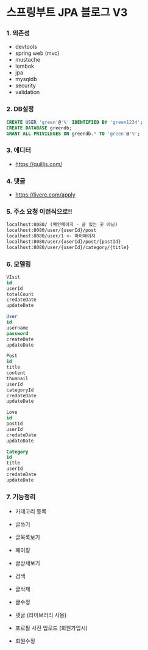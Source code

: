# 스프링부트 JPA 블로그 V3

### 1. 의존성
- devtools
- spring web (mvc)
- mustache
- lombok
- jpa
- mysqldb
- security
- validation

### 2. DB설정
```sql
CREATE USER 'green'@'%' IDENTIFIED BY 'green1234';
CREATE DATABASE greendb;
GRANT ALL PRIVILEGES ON greendb.* TO 'green'@'%';
```

### 3. 에디터
 - https://quilljs.com/

 ### 4. 댓글 
 - https://livere.com/apply 

 ### 5. 주소 요청 이런식으로!!
 ```txt
 localhost:8080/ (메인페이지 - 글 있는 곳 아님)
localhost:8080/user/{userId}/post 
localhost:8080/user/1 <- 마이페이지
localhost:8080/user/{userId}/post/{postId}
localhost:8080/user/{userId}/category/{title} 
 ```

 ### 6. 모델링
 ```sql
 VIsit
id
userId
totalCount
credateDate
updateDate

User
id
username
password
createDate
updateDate

Post
id
title
content
thumnail
userId
categoryId
credateDate
updateDate

Love
id
postId
userId
credateDate
updateDate

Category
id
title
userId
credateDate
updateDate
```

### 7. 기능정리
- 카테고리 등록
- 글쓰기
- 글목록보기
- 페이징
- 글상세보기
- 검색
- 글삭제
- 글수정
- 댓글 (라이브러리 사용)

- 프로필 사진 업로드 (회원가입시)
- 회원수정